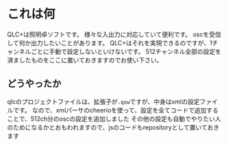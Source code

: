 # これは何
QLC+は照明卓ソフトです。
様々な入出力に対応していて便利です。
oscを受信して何か出力したいことがあります。
QLC+はそれを実現できるのですが、1チャンネルごとに手動で設定しないといけないです。
512チャンネル全部の設定を済ましたものをここに置いておきますのでお使い下さい。

## どうやったか
qlcのプロジェクトファイルは、拡張子が`.qxw`ですが、中身はxmlの設定ファイルです。
なので、xmlパーサのcheerioを使って、設定を全てコードで追加することで、512ch分のoscの設定を追加しました
その他の設定も自動でやりたい人のためになるかとおもわれますので、jsのコードもrepositoryとして置いておきます
